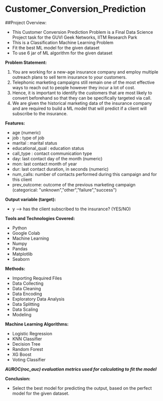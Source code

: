 # Customer_Conversion_Prediction

##Project Overview:
  - This Customer Conversion Prediction Problem is a Final Data Science Project task for the GUVI Geek Networks, IITM Research Park
  - This is a Classification Machine Learning Problem
  - Fit the best ML model for the given dataset
  - To use 6 jar of ML algorithm for the given dataset

**Problem Statement:**
  1. You are working for a new-age insurance company and employ multiple outreach plans to sell term insurance to your customers.
  2. Telephonic marketing campaigns still remain one of the most effective ways to reach out to people however they incur a lot of cost.
  3. Hence, it is important to identify the customers that are most likely to convert beforehand so that they can be specifically targeted via call.
  4. We are given the historical marketing data of the insurance company and are required to build a ML model that will predict if a client will subscribe to the insurance.

**Features:**
  - age (numeric)
  - job : type of job
  - marital : marital status
  - educational_qual : education status
  - call_type : contact communication type
  - day: last contact day of the month (numeric)
  - mon: last contact month of year
  - dur: last contact duration, in seconds (numeric)
  - num_calls: number of contacts performed during this campaign and for this client
  - prev_outcome: outcome of the previous marketing campaign (categorical: "unknown","other","failure","success")

**Output variable (target):**
  - y --> has the client subscribed to the insurance? (YES/NO)

**Tools and Technologies Covered:**
  - Python
  - Google Colab
  - Machine Learning
  - Numpy
  - Pandas
  - Matplotlib
  - Seaborn

**Methods:**
  - Importing Required Files
  - Data Collecting
  - Data Cleaning
  - Data Encoding
  - Exploratory Data Analysis
  - Data Splitting
  - Data Scaling
  - Modeling

**Machine Learning Algorithms:**
  - Logistic Regression
  - KNN Classifier
  - Decision Tree
  - Random Forest
  - XG Boost
  - Voting Classifier

***AUROC(roc_auc) evaluation metrics used for calculating to fit the model***

**Conclusion:**
  - Select the best model for predicting the output, based on the perfect model for the given dataset.
